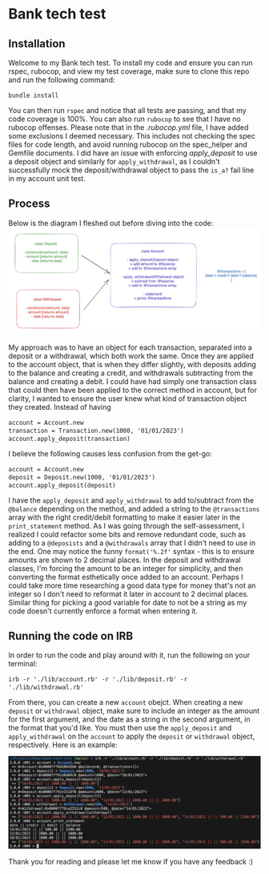 # Bank tech test

## Installation

Welcome to my Bank tech test. To install my code and ensure you can run rspec, rubocop, and view my test coverage, make sure to clone this repo and run the following command:

```
bundle install
```

You can then run `rspec` and notice that all tests are passing, and that my code coverage is 100%. You can also run `rubocop` to see that I have no rubocop offenses. Please note that in the _.rubocop.yml_ file, I have added some exclusions I deemed necessary. This includes not checking the spec files for code length, and avoid running rubocop on the spec_helper and Gemfile documents. I did have an issue with enforcing _apply_deposit_ to use a deposit object and similarly for `apply_withdrawal`, as I couldn't successfully mock the deposit/withdrawal object to pass the `is_a?` fail line in my account unit test.

## Process

Below is the diagram I fleshed out before diving into the code:
![Bank tech test diagram](Diagram.png)

My approach was to have an object for each transaction, separated into a deposit or a withdrawal, which both work the same. Once they are applied to the account object, that is when they differ slightly, with deposits adding to the balance and creating a credit, and withdrawals subtracting from the balance and creating a debit. I could have had simply one transaction class that could then have been applied to the correct method in account, but for clarity, I wanted to ensure the user knew what kind of transaction object they created. Instead of having
```
account = Account.new
transaction = Transaction.new(1000, '01/01/2023')
account.apply_deposit(transaction)
```

I believe the following causes less confusion from the get-go:
```
account = Account.new
deposit = Deposit.new(1000, '01/01/2023')
account.apply_deposit(deposit)
```

I have the `apply_deposit` and `apply_withdrawal` to add to/subtract from the `@balance` depending on the method, and added a string to the `@transactions` array with the right credit/debit formatting to make it easier later in the `print_statement` method. As I was going through the self-assessment, I realized I could refactor some bits and remove redundant code, such as adding to a `@deposists` and a `@withdrawals` array that I didn't need to use in the end. One may notice the funny `format('%.2f'` syntax - this is to ensure amounts are shown to 2 decimal places. In the deposit and withdrawal classes, I'm forcing the amount to be an integer for simplicity, and then converting the format esthetically once added to an account. Perhaps I could take more time researching a good data type for money that's not an integer so I don't need to reformat it later in account to 2 decimal places. Similar thing for picking a good variable for date to not be a string as my code doesn't currently enforce a format when entering it.

## Running the code on IRB
In order to run the code and play around with it, run the following on your terminal:

```
irb -r './lib/account.rb' -r './lib/deposit.rb' -r './lib/withdrawal.rb'
```

From there, you can create a new `account` obejct. When creating a new `deposit` or `withdrawal` object, make sure to include an integer as the amount for the first argument, and the date as a string in the second argument, in the format that you'd like. You must then use the `apply_deposit` and `apply_withdrawal` on the `account` to apply the `deposit` or `withdrawal` object, respectively. Here is an example:

![IRB example](irb.png)

Thank you for reading and please let me know if you have any feedback :)